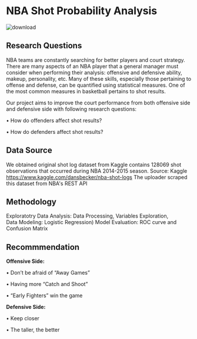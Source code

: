 # NBA Shot Probability Analysis                    
 ![download](https://user-images.githubusercontent.com/34041602/61908592-43d49c00-aeed-11e9-81f4-4c51c50d5696.png)
## Research Questions
NBA teams are constantly searching for better players and court strategy. There are many aspects of an NBA player that a general manager must consider when performing their analysis: offensive and defensive ability, makeup, personality, etc. Many of these skills, especially those pertaining to offense and defense, can be quantified using statistical measures. One of the most common measures in basketball pertains to shot results. 

Our project aims to improve the court performance from both offensive side and defensive side with following research questions: 

•  How do offenders affect shot results? 

•  How do defenders affect shot results? 

## Data Source
We obtained original shot log dataset from Kaggle contains 128069 shot observations that occurred during NBA 2014-2015 season. 
Source: Kaggle    https://www.kaggle.com/dansbecker/nba-shot-logs 
The uploader scraped this dataset from NBA's REST API 

## Methodology

Exploratotry Data Analysis: Data Processing, Variables Exploration,  
Data Modeling: Logistic Regression) 
Model Evaluation: ROC curve and Confusion Matrix

## Recommmendation

**Offensive Side:**

•  Don’t be afraid of “Away Games”

•  Having more “Catch and Shoot”  

•  “Early Fighters” win the game 

**Defensive Side:**

•  Keep closer 

•  The taller, the better    

